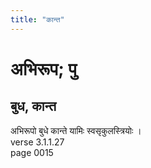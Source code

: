 ```yaml
---
title: "कान्त"
---
```


# अभिरूप; पु
## बुध, कान्त
अभिरूपो बुधे कान्ते यामिः स्वसृकुलस्त्रियोः ।<br />verse 3.1.1.27<br />page 0015

